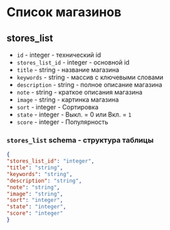 # Список магазинов
## stores_list
- `id` - integer - технический id
- `stores_list_id` - integer - основной id
- `title` - string - название магазина
- `keywords` - string - массив с ключевыми словами
- `description` - string - полное описание магазина
- `note` - string - краткое описания магазина
- `image` - string - картинка магазина
- `sort` - integer - Сортировка
- `state` - integer - Выкл. = 0 или Вкл. = `1`
- `score` - integer - Популярность
### `stores_list` schema - структура таблицы
```json
{
"stores_list_id": "integer",
"title": "string",
"keywords": "string",
"description": "string",
"note": "string",
"image": "string",
"sort": "integer",
"state": "integer",
"score": "integer"
}
```
